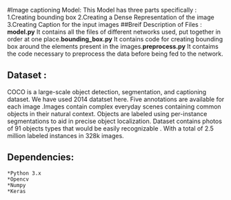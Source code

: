 #Image captioning Model:
This Model has three parts specifically :
			1.Creating bounding box
			2.Creating a Dense Representation of the image
			3.Creating Caption for the input images 
##Breif Description of Files :
**model.py** It contains all the files of different networks used, put together in order at one place.**bounding_box.py** It 
contains code for creating bounding box around the elements present in the images.**preprocess.py** It contaims the code necessary to 
preprocess the data before being fed to the network.


## Dataset :
COCO is a large-scale object detection, segmentation, and captioning dataset. We have used 2014 datatset here.
 Five annotations are available for each image .Images contain complex everyday scenes containing common objects in their natural context. Objects are labeled using per-instance segmentations to aid in
precise object localization. Dataset contains photos of 91 objects types that would be easily recognizable . With a total of 2.5 million 
labeled instances in 328k images.

## Dependencies:
	*Python 3.x
	*Opencv
	*Numpy
	*Keras
	
 
